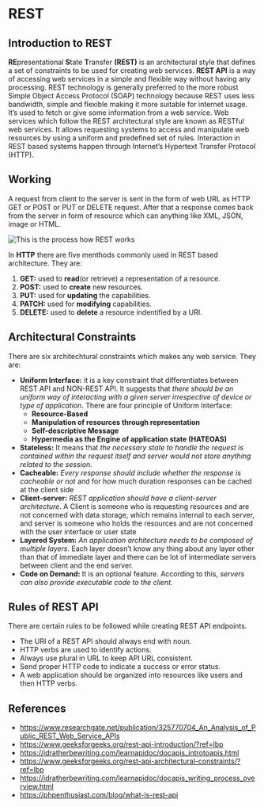 # REST
## Introduction to REST
**RE**presentational **S**tate **T**ransfer **(REST)** is an architectural style that defines a set of constraints to be used for creating web services. **REST API** is a way of accessing web services in a simple and flexible way without having any processing.
REST technology is generally preferred to the more robust Simple Object Access Protocol (SOAP) technology because REST uses less bandwidth, simple and flexible making it more suitable for internet usage. It’s used to fetch or give some information from a web service. 
Web services which follow the REST architectural style are known as RESTful web services. It allows requesting systems to access and manipulate web resources by using a uniform and predefined set of rules. Interaction in REST based systems happen through Internet’s Hypertext Transfer Protocol (HTTP).

## Working
A request from client to the server is sent in the form of web URL as HTTP GET or POST or PUT or DELETE request. After that a response comes back from the server in form of resource which can anything like XML, JSON, image or HTML.

![This is the process how REST works](https://phpenthusiast.com/theme/assets/images/blog/what_is_rest_api.png)

In **HTTP** there are five menthods commonly used in REST based architecture. They are:
1. **GET:** used to **read**(or retrieve) a representation of a resource.
2. **POST:** used to **create** new resources.
3. **PUT:** used for **updating** the capabilities.
4. **PATCH:** used for **modifying** capabilities.
5. **DELETE:** used to **delete** a resource indentified by a URI.

## Architectural Constraints
There are six architechtural constraints which makes any web service. They are:
- **Uniform Interface:** it is a key constraint that differentiates between REST API and NON-REST API. It suggests that *there should be an uniform way of interacting with a given server irrespective of device or type of application*. There are four principle of Uniform Interface: 
    - **Resource-Based**
    - **Manipulation of resources through representation**
    - **Self-descriptive Message**
    - **Hypermedia as the Engine of application state (HATEOAS)**
- **Stateless:** It means that *the necessary state to handle the request is contained within the request itself and server would not store anything related to the session.*
- **Cacheable:** *Every response should include whether the response is cacheable or not* and for how much duration responses can be cached at the client side
- **Client-server:** *REST application should have a client-server architecture*. A Client is someone who is requesting resources and are not concerned with data storage, which remains internal to each server, and server is someone who holds the resources and are not concerned with the user interface or user state
- **Layered System:** *An application architecture needs to be composed of multiple layers.* Each layer doesn’t know any thing about any layer other than that of immediate layer and there can be lot of intermediate servers between client and the end server. 
- **Code on Demand:** It is an optional feature. According to this, *servers can also provide executable code to the client.*

## **Rules of REST API**
There are certain rules to be followed while creating REST API endpoints.
- The URI of a REST API should always end with noun.
- HTTP verbs are used to identify actions.
- Always use plural in URL to keep API URL consistent.
- Send proper HTTP code to indicate a success or error status.
- A web application should be organized into resources like users and then HTTP verbs.



## References
- https://www.researchgate.net/publication/325770704_An_Analysis_of_Public_REST_Web_Service_APIs
- https://www.geeksforgeeks.org/rest-api-introduction/?ref=lbp
- https://idratherbewriting.com/learnapidoc/docapis_introtoapis.html
- https://www.geeksforgeeks.org/rest-api-architectural-constraints/?ref=lbp
- https://idratherbewriting.com/learnapidoc/docapis_writing_process_overview.html
- https://phpenthusiast.com/blog/what-is-rest-api
